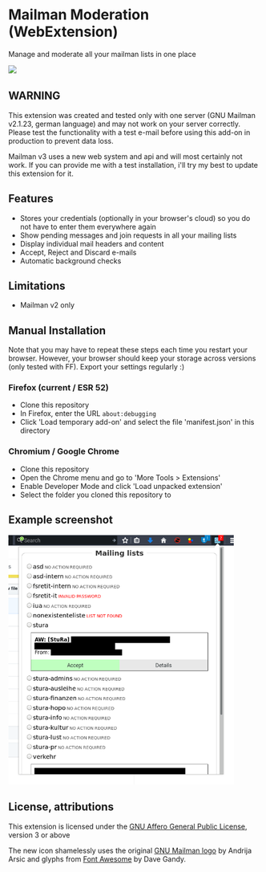 # Mailman Moderation (WebExtension)
Manage and moderate all your mailman lists in one place

<a href=”https://addons.mozilla.org/firefox/addon/mailmanmod”><img border=”0″ src=”https://addons.cdn.mozilla.net/static/img/addons-buttons/AMO-button_1.png” width=”172″ height=”60″></a>


## WARNING
This extension was created and tested only with one server (GNU Mailman v2.1.23, german language)
and may not work on your server correctly. Please test the functionality with a test e-mail
before using this add-on in production to prevent data loss.

Mailman v3 uses a new web system and api and will most certainly not work. If you can provide me
with a test installation, i'll try my best to update this extension for it.


## Features
- Stores your credentials (optionally in your browser's cloud) so you do not have to enter them everywhere again
- Show pending messages and join requests in all your mailing lists
- Display individual mail headers and content
- Accept, Reject and Discard e-mails
- Automatic background checks


## Limitations
- Mailman v2 only


## Manual Installation
Note that you may have to repeat these steps each time you restart your browser. However, your browser should keep your storage across versions (only tested with FF). Export your settings regularly :)

### Firefox (current / ESR 52)
- Clone this repository
- In Firefox, enter the URL `about:debugging`
- Click 'Load temporary add-on' and select the file 'manifest.json' in this directory

### Chromium / Google Chrome
- Clone this repository
- Open the Chrome menu and go to 'More Tools > Extensions'
- Enable Developer Mode and click 'Load unpacked extension'
- Select the folder you cloned this repository to


## Example screenshot
<img title="Main panel example" src="example.png" width="450px">


## License, attributions
This extension is licensed under the <a href="agpl.txt">GNU Affero General Public License</a>, version 3 or above

The new icon shamelessly uses the original <a href="https://www.gnu.org/software/mailman/images/logo2010.svg">GNU Mailman logo</a> by Andrija Arsic and glyphs from <a href="http://fontawesome.io">Font Awesome</a> by Dave Gandy.

